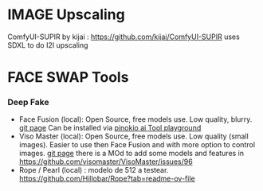 # IMAGE Upscaling   

ComfyUI-SUPIR by kijai : https://github.com/kijai/ComfyUI-SUPIR uses SDXL to do I2I upscaling

# FACE SWAP Tools

### Deep Fake   
- Face Fusion (local): Open Source, free models use. Low quality, blurry. [git page](https://github.com/facefusion/facefusion) Can be installed via [pinokio ai Tool playground](https://pinokio.co/)
- Viso Master (local):  Open Source, free models use. Low quality (small images). Easier to use then Face Fusion and with more option to control images. [git page](https://github.com/visomaster/VisoMaster) there is a MOd to add some models and features in https://github.com/visomaster/VisoMaster/issues/96 
- Rope / Pearl (local) : modelo de 512 a testear. https://github.com/Hillobar/Rope?tab=readme-ov-file
